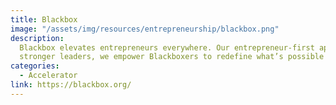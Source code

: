 ```yaml
---
title: Blackbox
image: "/assets/img/resources/entrepreneurship/blackbox.png"
description:
  Blackbox elevates entrepreneurs everywhere. Our entrepreneur-first approach is grounded in two fundamental beliefs that entrepreneurs are the core engine for global economic growth, and that they need someone in their corner as they build the future. By helping talented startup founders emerge as
  stronger leaders, we empower Blackboxers to redefine what’s possible for themselves, their company, their community, and the world.
categories:
  - Accelerator
link: https://blackbox.org/
---
```

